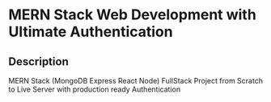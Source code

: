 # MERN Stack Web Development with Ultimate Authentication

## Description
MERN Stack (MongoDB Express React Node) FullStack Project from Scratch to Live Server with production ready Authentication